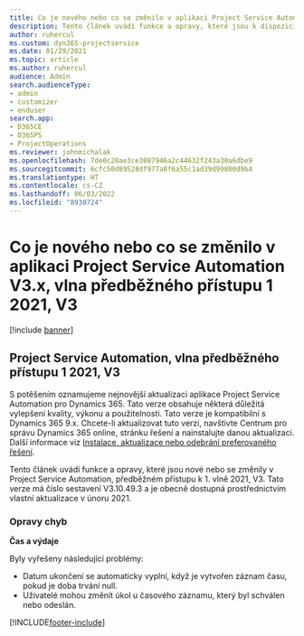 ```yaml
---
title: Co je nového nebo co se změnilo v aplikaci Project Service Automation V3.x, vlna předběžného přístupu 1 2021, V3
description: Tento článek uvádí funkce a opravy, které jsou k dispozici v Project Service Automation, předběžném přístupu k 1. vlně 2021, V3.
author: ruhercul
ms.custom: dyn365-projectservice
ms.date: 01/29/2021
ms.topic: article
ms.author: ruhercul
audience: Admin
search.audienceType:
- admin
- customizer
- enduser
search.app:
- D365CE
- D365PS
- ProjectOperations
ms.reviewer: johnmichalak
ms.openlocfilehash: 7de0c20ae3ce3087946a2c44632f243a30a6dbe9
ms.sourcegitcommit: 6cfc50d89528df977a8f6a55c1ad39d99800d9b4
ms.translationtype: HT
ms.contentlocale: cs-CZ
ms.lasthandoff: 06/03/2022
ms.locfileid: "8930724"
---
```

# <a name="whats-new-or-changed-in-project-service-automation-early-access-wave-1-2021-v3"></a>Co je nového nebo co se změnilo v aplikaci Project Service Automation V3.x, vlna předběžného přístupu 1 2021, V3

[!include [banner](../includes/psa-now-project-operations.md)]

## <a name="project-service-automation-early-access-wave-1-2021-v3"></a>Project Service Automation, vlna předběžného přístupu 1 2021, V3

S potěšením oznamujeme nejnovější aktualizaci aplikace Project Service Automation pro Dynamics 365. Tato verze obsahuje některá důležitá vylepšení kvality, výkonu a použitelnosti. Tato verze je kompatibilní s Dynamics 365 9.x. Chcete-li aktualizovat tuto verzi, navštivte Centrum pro správu Dynamics 365 online, stránku řešení a nainstalujte danou aktualizaci. Další informace viz [Instalace, aktualizace nebo odebrání preferovaného řešení](/power-platform/admin/install-remove-preferred-solution).

Tento článek uvádí funkce a opravy, které jsou nové nebo se změnily v Project Service Automation, předběžném přístupu k 1. vlně 2021, V3. Tato verze má číslo sestavení V3.10.49.3 a je obecně dostupná prostřednictvím vlastní aktualizace v únoru 2021.


### <a name="bug-fixes"></a>Opravy chyb

**Čas a výdaje**

Byly vyřešeny následující problémy:

- Datum ukončení se automaticky vyplní, když je vytvořen záznam času, pokud je doba trvání null.
- Uživatelé mohou změnit úkol u časového záznamu, který byl schválen nebo odeslán.


[!INCLUDE[footer-include](../includes/footer-banner.md)]

